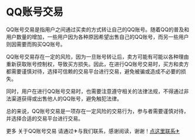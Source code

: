 # QQ账号交易

QQ账号交易是指用户之间通过买卖的方式转让自己的QQ账号。随着QQ的普及和用户数量的增加，一些用户因为各种原因希望出售自己的QQ账号，而另一些用户则因需要而购买QQ账号。

QQ账号交易存在一定的风险，因为一旦账号转让后，卖方可能有可能以各种理由重新获取账号控制权，导致买方损失。因此，在进行QQ账号交易时，买方和卖方都需要谨慎对待，选择可信赖的交易平台进行交易，避免被骗或造成不必要的损失。

同时，用户在进行QQ账号交易时，也需要注意遵守相关的法律法规，不得通过非法渠道获得或出售他人的QQ账号，避免触犯法律。

总的来说，QQ账号交易是一项存在一定风险的交易行为，参与者需要谨慎对待，并选择合适的交易平台进行交易。

更多 关于QQ账号交易 请通过✈与我们联系，感谢阅读，谢谢！[点这里联系✈](https://sim.k02.cc)